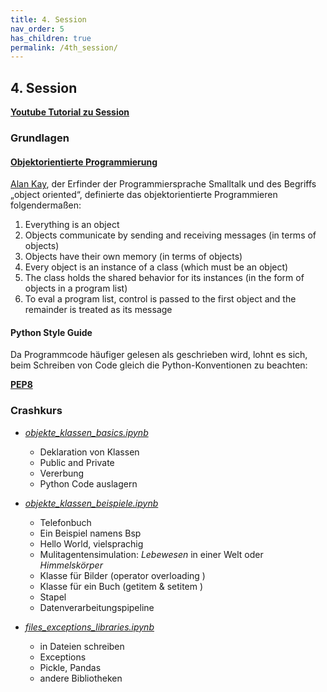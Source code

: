 ```yaml
---
title: 4. Session
nav_order: 5
has_children: true
permalink: /4th_session/
---
```


## 4. Session

**[Youtube Tutorial zu Session](https://youtu.be/1CKz3RLEmc8)**

### Grundlagen

#### **[Objektorientierte Programmierung](https://de.wikipedia.org/wiki/Objektorientierte_Programmierung)**

[Alan Kay](https://de.wikipedia.org/wiki/Alan_Kay), der Erfinder der Programmiersprache Smalltalk und des Begriffs „object oriented“, definierte das objektorientierte Programmieren folgendermaßen:

1. Everything is an object
2. Objects communicate by sending and receiving messages (in terms of objects)
3. Objects have their own memory (in terms of objects)
4. Every object is an instance of a class (which must be an object)
5. The class holds the shared behavior for its instances (in the form of objects in a program list)
6. To eval a program list, control is passed to the first object and the remainder is treated as its message

#### Python Style Guide

Da Programmcode häufiger gelesen als geschrieben wird, lohnt es sich, beim Schreiben von Code gleich die Python-Konventionen zu beachten:

**[PEP8](https://www.python.org/dev/peps/pep-0008/)**

### Crashkurs

* *[objekte_klassen_basics.ipynb](./crashkurs/objekte_klassen_basics.ipynb)*
  * Deklaration von Klassen
  * Public and Private
  * Vererbung
  * Python Code auslagern

* *[objekte_klassen_beispiele.ipynb](./crashkurs/objekte_klassen_beispiele.ipynb)*
  * Telefonbuch
  * Ein Beispiel namens Bsp
  * Hello World, vielsprachig
  * Mulitagentensimulation: *Lebewesen* in einer Welt oder *Himmelskörper*
  * Klasse für Bilder (operator overloading )
  * Klasse für ein Buch (getitem & setitem )
  * Stapel
  * Datenverarbeitungspipeline 
  
* *[files_exceptions_libraries.ipynb](./crashkurs/files_exceptions_libraries.ipynb)*
  * in Dateien schreiben
  * Exceptions
  * Pickle, Pandas
  * andere Bibliotheken
